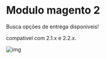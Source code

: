 # Modulo magento 2

Busca opções de entrega disponiveis!

compativel com 2.1.x e 2.2.x.

![img](https://user-images.githubusercontent.com/19245366/36951275-9aadbd38-1fe0-11e8-807c-0702da11dd23.PNG)
